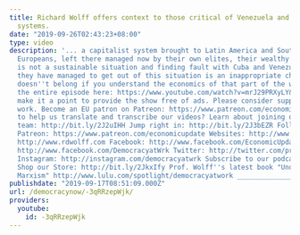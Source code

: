 ```yaml
---
title: Richard Wolff offers context to those critical of Venezuela and Cuba's socialist
  systems.
date: "2019-09-26T02:43:23+08:00"
type: video
description: '... a capitalist system brought to Latin America and South America by
  Europeans, left there managed now by their own elites, their wealthy elites. This
  is not a sustainable situation and finding fault with Cuba and Venezuela for how
  they have managed to get out of this situation is an inappropriate cheap shot that
  doesn''t belong if you understand the economics of that part of the world." Watch
  the entire episode here: https://www.youtube.com/watch?v=mrJ29PRXyLY&t=1167s We
  make it a point to provide the show free of ads. Please consider supporting our
  work. Become an EU patron on Patreon: https://www.patreon.com/economicupdate Want
  to help us translate and transcribe our videos? Learn about joining our translation
  team: http://bit.ly/2J2uIHH Jump right in: http://bit.ly/2J3bEZR Follow us ONLINE:
  Patreon: https://www.patreon.com/economicupdate Websites: http://www.democracyatwork.info/economicupdate
  http://www.rdwolff.com Facebook: http://www.facebook.com/EconomicUpdate http://www.facebook.com/RichardDWolff
  http://www.facebook.com/DemocracyatWrk Twitter: http://twitter.com/profwolff http://twitter.com/democracyatwrk
  Instagram: http://instagram.com/democracyatwrk Subscribe to our podcast: http://economicupdate.libsyn.com
  Shop our Store: http://bit.ly/2JkxIfy Prof. Wolff''s latest book "Understanding
  Marxism" http://www.lulu.com/spotlight/democracyatwork ________________________________________________________'
publishdate: "2019-09-17T08:51:09.000Z"
url: /democracynow/-3qRRzepWjk/
providers:
  youtube:
    id: -3qRRzepWjk
---
```

